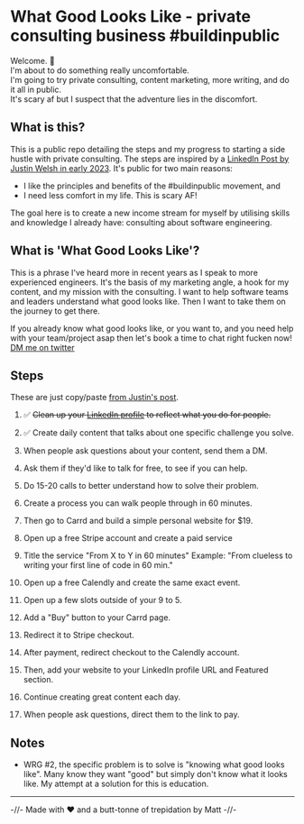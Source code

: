# What Good Looks Like - private consulting business #buildinpublic 

Welcome. 👋  
I'm about to do something really uncomfortable.  
I'm going to try private consulting, content marketing, more writing, and do it all in public.  
It's scary af but I suspect that the adventure lies in the discomfort.

## What is this?

This is a public repo detailing the steps and my progress to starting a side hustle with private consulting. The steps are inspired by a [LinkedIn Post by Justin Welsh in early 2023](https://www.linkedin.com/posts/justinwelsh_how-to-build-a-1300month-side-business-activity-7037047400045117440-J_W-/). It's public for two main reasons:

* I like the principles and benefits of the #buildinpublic movement, and
* I need less comfort in my life. This is scary AF!

The goal here is to create a new income stream for myself by utilising skills and knowledge I already have: consulting about software engineering. 

## What is 'What Good Looks Like'?

This is a phrase I've heard more in recent years as I speak to more experienced engineers. It's the basis of my marketing angle, a hook for my content, and my mission with the consulting. I want to help software teams and leaders understand what good looks like. Then I want to take them on the journey to get there.

If you already know what good looks like, or you want to, and you need help with your team/project asap then let's book a time to chat right fucken now! [DM me on twitter](https://twitter.com/mattkocaj)

## Steps

These are just copy/paste [from Justin's post](https://www.linkedin.com/posts/justinwelsh_how-to-build-a-1300month-side-business-activity-7037047400045117440-J_W-/). 

1. ✅ ~~Clean up your [LinkedIn profile](https://www.linkedin.com/in/cottsak/) to reflect what you do for people.~~

2. ✅ Create daily content that talks about one specific challenge you solve.

3. When people ask questions about your content, send them a DM.

4. Ask them if they'd like to talk for free, to see if you can help.

5. Do 15-20 calls to better understand how to solve their problem.

<!-- the ebook may or may not be a solution here. i need to validate whether it is. so I'm not taking action on it yet -->

6. Create a process you can walk people through in 60 minutes.

7. Then go to Carrd and build a simple personal website for $19.

8. Open up a free Stripe account and create a paid service

9. Title the service "From X to Y in 60 minutes"
Example: "From clueless to writing your first line of code in 60 min."

10. Open up a free Calendly and create the same exact event.

11. Open up a few slots outside of your 9 to 5.

12. Add a "Buy" button to your Carrd page.

13. Redirect it to Stripe checkout.

14. After payment, redirect checkout to the Calendly account.

15. Then, add your website to your LinkedIn profile URL and Featured section.
<!-- https://www.linkedin.com/in/cottsak/opportunities/services/onboarding/ -->

16. Continue creating great content each day.

17. When people ask questions, direct them to the link to pay.

## Notes

* WRG #2, the specific problem is to solve is "knowing what good looks like". Many know they want "good" but simply don't know what it looks like. My attempt at a solution for this is education. 

---
-//- Made with ❤️ and a butt-tonne of trepidation by Matt -//-
